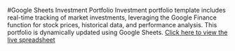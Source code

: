 #Google Sheets Investment Portfolio 
Investment portfolio template includes real-time tracking of market investments, leveraging the Google Finance function for stock prices, historical data, and performance analysis.
This portfolio is dynamically updated using Google Sheets.
[Click here to view the live spreadsheet](https://docs.google.com/spreadsheets/d/e/2PACX-1vQ24Kpk3jrAxjI01YMtkmDIHuEyYhjsCpb-4kYzs_i8aYCqi-3IfUjie7dYs-SOc_MTtk5Q8VQd1ypd/pubhtml)
